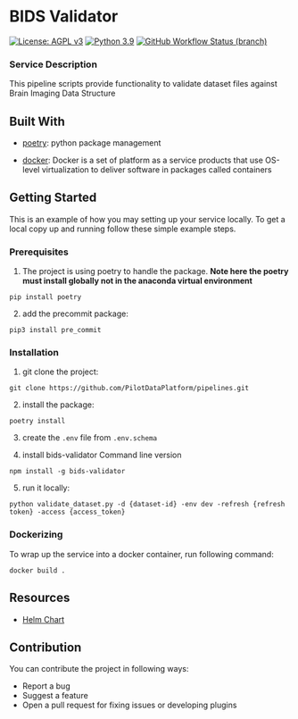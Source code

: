 # BIDS Validator
[![License: AGPL v3](https://img.shields.io/badge/License-AGPL_v3-blue.svg?style=for-the-badge)](https://www.gnu.org/licenses/agpl-3.0)
[![Python 3.9](https://img.shields.io/badge/python-3.9-green?style=for-the-badge)](https://www.python.org/)
[![GitHub Workflow Status (branch)](https://img.shields.io/github/workflow/status/pilotdataplatform/upload/CI/develop?style=for-the-badge)](https://github.com/PilotDataPlatform/pipelines/actions/workflows/cicd.yml)

### Service Description

This pipeline scripts provide functionality to validate dataset files against Brain Imaging Data Structure

## Built With

 - [poetry](https://python-poetry.org/): python package management

 - [docker](https://docker.com): Docker is a set of platform as a service products that use OS-level virtualization to deliver software in packages called containers

## Getting Started

This is an example of how you may setting up your service locally. To get a local copy up and running follow these simple example steps.

### Prerequisites

 1. The project is using poetry to handle the package. **Note here the poetry must install globally not in the anaconda virtual environment**

 ```
 pip install poetry
 ```

 2. add the precommit package:

 ```
 pip3 install pre_commit
 ```

### Installation

 1. git clone the project:
 ```
 git clone https://github.com/PilotDataPlatform/pipelines.git
 ```

 2. install the package:
 ```
 poetry install
 ```

 3. create the `.env` file from `.env.schema`

 4. install bids-validator Command line version
 ```
 npm install -g bids-validator
 ```

 5. run it locally:
 ```
 python validate_dataset.py -d {dataset-id} -env dev -refresh {refresh token} -access {access_token}
 ```

### Dockerizing

To wrap up the service into a docker container, run following command:

```
docker build .
```


## Resources

* [Helm Chart](https://github.com/PilotDataPlatform/helm-charts/)

## Contribution

You can contribute the project in following ways:

* Report a bug
* Suggest a feature
* Open a pull request for fixing issues or developing plugins
